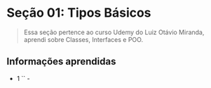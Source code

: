 # Seção 01: Tipos Básicos

> Essa seção pertence ao curso Udemy do Luiz Otávio Miranda, aprendi sobre Classes, Interfaces e POO.

## Informações aprendidas

- 1 `` -
